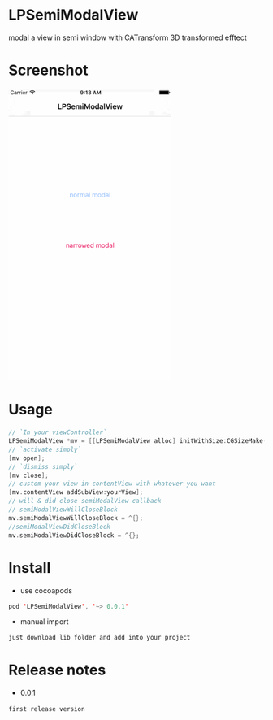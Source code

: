 # LPSemiModalView

modal a view in semi window with CATransform 3D transformed efftect

# Screenshot

<img src="screenshot.gif" width="320">

# Usage

```swift
// `In your viewController`
LPSemiModalView *mv = [[LPSemiModalView alloc] initWithSize:CGSizeMake(self.view.frame.size.width, 300) andBaseViewController:self];
// `activate simply`
[mv open];
// `dismiss simply`
[mv close];
// custom your view in contentView with whatever you want
[mv.contentView addSubView:yourView];
// will & did close semiModalView callback
// semiModalViewWillCloseBlock
mv.semiModalViewWillCloseBlock = ^{};
//semiModalViewDidCloseBlock
mv.semiModalViewDidCloseBlock = ^{};
```

# Install

- use cocoapods
```swift
pod 'LPSemiModalView', '~> 0.0.1'
```
- manual import
```swift
just download lib folder and add into your project
```

# Release notes

- 0.0.1

`first release version`
